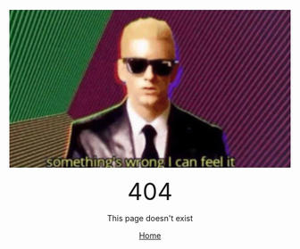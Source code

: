 <!-- ChairSpin Gif -->
<p style="text-align: center">
    <img src="/imgs/404.png" alt="404.png">
</p>
<!-- 404 message -->
<p style="text-align: center">
    <span style="font-size:3em">404</span>
</p>
<p style="text-align: center">
    <span style="font-size:1em">This page doesn't exist</span>
</p>
<!-- Home link -->
<p style="text-align: center">
    <a href="https://www.detos.net/">Home</a>
</p>